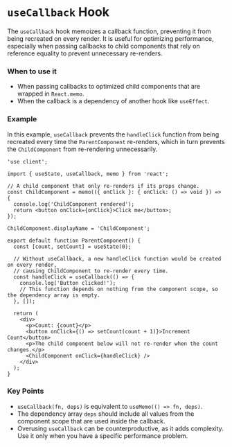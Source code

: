 
# `useCallback` Hook

The `useCallback` hook memoizes a callback function, preventing it from being recreated on every render. It is useful for optimizing performance, especially when passing callbacks to child components that rely on reference equality to prevent unnecessary re-renders.

### When to use it
-   When passing callbacks to optimized child components that are wrapped in `React.memo`.
-   When the callback is a dependency of another hook like `useEffect`.

### Example

In this example, `useCallback` prevents the `handleClick` function from being recreated every time the `ParentComponent` re-renders, which in turn prevents the `ChildComponent` from re-rendering unnecessarily.

```tsx
'use client';

import { useState, useCallback, memo } from 'react';

// A child component that only re-renders if its props change.
const ChildComponent = memo(({ onClick }: { onClick: () => void }) => {
  console.log('ChildComponent rendered');
  return <button onClick={onClick}>Click me</button>;
});

ChildComponent.displayName = 'ChildComponent';

export default function ParentComponent() {
  const [count, setCount] = useState(0);

  // Without useCallback, a new handleClick function would be created on every render,
  // causing ChildComponent to re-render every time.
  const handleClick = useCallback(() => {
    console.log('Button clicked!');
    // This function depends on nothing from the component scope, so the dependency array is empty.
  }, []);

  return (
    <div>
      <p>Count: {count}</p>
      <button onClick={() => setCount(count + 1)}>Increment Count</button>
      <p>The child component below will not re-render when the count changes.</p>
      <ChildComponent onClick={handleClick} />
    </div>
  );
}
```

### Key Points
-   `useCallback(fn, deps)` is equivalent to `useMemo(() => fn, deps)`.
-   The dependency array `deps` should include all values from the component scope that are used inside the callback.
-   Overusing `useCallback` can be counterproductive, as it adds complexity. Use it only when you have a specific performance problem.
